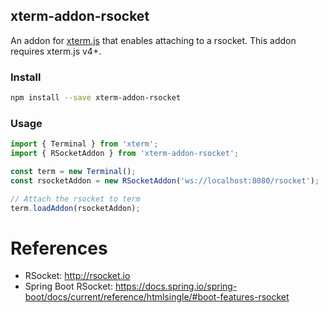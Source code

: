 ## xterm-addon-rsocket

An addon for [xterm.js](https://github.com/xtermjs/xterm.js) that enables attaching to a rsocket. This addon requires xterm.js v4+.

### Install

```bash
npm install --save xterm-addon-rsocket
```

### Usage

```ts
import { Terminal } from 'xterm';
import { RSocketAddon } from 'xterm-addon-rsocket';

const term = new Terminal();
const rsocketAddon = new RSocketAddon('ws://localhost:8080/rsocket');

// Attach the rsocket to term
term.loadAddon(rsocketAddon);
```

# References

* RSocket: http://rsocket.io
* Spring Boot RSocket: https://docs.spring.io/spring-boot/docs/current/reference/htmlsingle/#boot-features-rsocket
